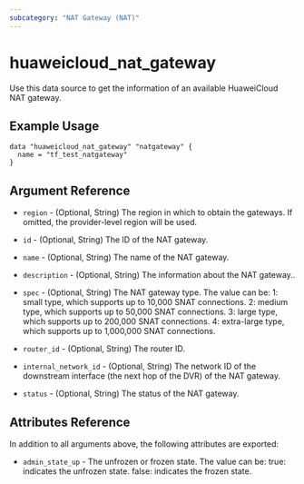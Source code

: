 ```yaml
---
subcategory: "NAT Gateway (NAT)"
---
```


# huaweicloud\_nat\_gateway

Use this data source to get the information of an available HuaweiCloud NAT gateway.


## Example Usage

```hcl
data "huaweicloud_nat_gateway" "natgateway" {
  name = "tf_test_natgateway"
}
```

## Argument Reference

* `region` - (Optional, String) The region in which to obtain the gateways. If omitted, the provider-level region will be used.

* `id` - (Optional, String) The ID of the NAT gateway.

* `name` - (Optional, String) The name of the NAT gateway.

* `description` - (Optional, String) The information about the NAT gateway..

* `spec` - (Optional, String) The NAT gateway type.
              The value can be:
              1: small type, which supports up to 10,000 SNAT connections.
              2: medium type, which supports up to 50,000 SNAT connections.
              3: large type, which supports up to 200,000 SNAT connections.
              4: extra-large type, which supports up to 1,000,000 SNAT connections.

* `router_id` - (Optional, String) The router ID.

* `internal_network_id` - (Optional, String) The network ID of the downstream interface (the next hop of the DVR) of the NAT gateway.

* `status` - (Optional, String) The status of the NAT gateway.


## Attributes Reference

In addition to all arguments above, the following attributes are exported:

* `admin_state_up` - The unfrozen or frozen state.
                        The value can be:
                          true: indicates the unfrozen state.
                          false: indicates the frozen state.
